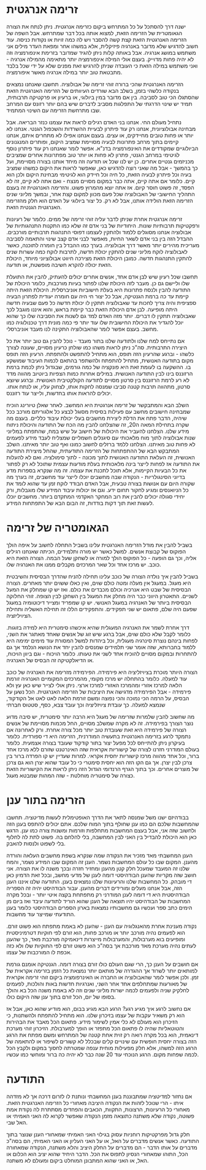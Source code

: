 זרימה אנרגטית
==========


ישנה דרך להסתכל על כל המתרחש ביקום כזרימה אנרגטית. ניתן לנתח את הצורה הגאומטרית של הזרימה הזאת, למצוא 
אותה בכל דבר שמתרחש. אבל השפה של הזרימה האנרגטית הזאת קצת קשה להסבר ויש לה כמה זויות או נקודות כניסה. 
עוד חשוב להדגיש שלא מדובר באנרגיה פיזיקלית, אלא במשהו אחר ומפאת העדר מילים אני משתמש במושג אנרגיה. אבל
באותה קלות ניתן להגיד שמדובר בזרימת אינפורמציה וזה לא יהיה פחות מדוייק. בעצם אולי המילה אינפורמציה
יותר מתאימה מהמילה אנרגיה - ואני משתמש במילה הזאת כי העובדה שניתן להרגיש זאת מפנים שלא על ידי שכל 
בלבד מתבטאת טוב יותר במילה אנרגיה מאשר איפורמציה. 

הזרימה האנרגטית שהכי ברורה זוהי זרימה של אבולוציה. תחשבו שאנחנו נמצאים בנקודה כלשהי בזמן, בשלב הבא 
שורדים העיוותים של הזרימה האנרגטית הזאת שהסתגלו הכי טוב לסביבה. בין אם מדובר במין ביולוגי, או ברעיון 
או פרקטיקה תרבותית, תמיד יש שינוי הדרגתי של התפלגות מסביב לדברים שיש בהם יותר רזונס עם המרחב שבו מתרחשת
הזרימה עם השינוי המתמיד. 

נתחיל מעולם החי. אנחנו בני האדם רגילים לראות את עצמנו כנזר הבריאה. אבל מבחינה אבולוציונית, אנחנו רק 
עוד פיתרון לבעיית ההשרדות והשכפול הגנטי. אנחנו לא יותר או פחות טובים מחיידקים, או עצים. בעצם אנחנו 
אפילו לא מתחרים איתם, אנחנו קיימים בתוך מרחב פתרונות לבעיה מסויימת שמציב היקום, ופותרים המנגנונים
הביולוגיים שמקודדים את האינפורמציה בדנ"א. אפשר לומר שאנחנו רק עוד פיתרון נוסף לגיטימי במרחב הגנטי, 
פתרון לא פחות או יותר טוב מפתרונות אחרים שמציבים מכניזמים גנטיים אחרים. כן יש לנו שכל או תודעה וזה מיחד 
אותנו בצורה מסויימת, ועל כך בהמשך - אבל מה שאני רוצה להדגיש כאן, שאפשר לראות את היקום כמשהו שמציב בעיה
וכל פיתרון לבעיה הזאת, כל חיה וכל חיידק הוא לגיטימי מבחינת היקום ולכן הוא קיים. כלומר אם אתה קיים, אתה 
כבר במקום מסויים מנצח - ואם אתה לא קיים, זה לא הפסד, זה פשוט חוסר קיום. אז אתה יוצא מהמרוץ פשוט. והזרימה
האנרגטית זה בעצם התהליך החישובי של האבולוציה שכל פעם מכוון למקום קצת אחר, ובמשך מליוני שנים הזרימה הזאת
הולידה אותנו, אבל לא רק. כל יצור ביולוגי על האדם הוא חלק מהזרימה האנרגטית הגנטית הזאת. 

זרימה אנרגטית אחרת שניתן לדבר עליה זוהי זרימה של ממים. כלומר של רעיונות ורפקטיקות תרבותיות שונות. היחודיות 
של בני אדם זה שלא כמו התקנות התנהגותיות של אבולוציה אנחנו מסוגלים ללמוד ולהתקין לעצמנו 
דפוסי התנהגות תרבותיים מורכבים. ההבדל הזה בין בני אדם לשאר החיות, מאפשר לבני אדם קצב שינוי והתאמה לסביבה
מעריכית מהירים יותר מאשר דרך אבולוציה. בערך כמו ההבדל בין חומרה לתוכנה, כאשר לאבולוציה לוקח מליוני שנים 
להתקין יכולת חדשה, לתרבות לוקח כמה עשרות שנים להתקין התנהגות חדשה. כמובן היכולת הזאת מצירכה חיווט אבולוציוני
מיוחד, היכולת הזאת יכולה להקרא חשיבה מופשטת, או תודעה. 

תחשבו שכל רעיון שיש לבן אדם אחד, אנשים אחרים יכולים להעתיק, להבין את התועלת שלו וליישם גם כן. מעבר לזה
היכולת שלנו לפתור בעיות מורכבות, כלומר היכולת של התודעה להבין ולנסח פתרונות היא בעלת חישוביות אוניברסלית. 
היכולת הזאת היתה קיימת עד כה ברמת הגנטיקה, אבל כל יצור חי היה עם חומרה יעודית לפתרון הבעיה ספציפית והיה צריך
לחכות עד שאבולוציה תתקין לו יכולת חדשה כל פעם שבעיה חדשה היתה מופיעה. לבן אדם היכולת הזאת כבר קיימת בראש, והוא 
איננו מוגבל לכך שאבולוציה תתקין לו דברים. יותר מזה האדם למד גם לשנות את הסביבה שלו כך שהוא יוכל להגדיר את היכולת
החישובית שלו עוד יותר פי כמה מונית  דרך טכנולוגיה כמו מחשב. בעצם אפשר לומר שהאבולוציה התקינה לנו מעבד אוניברסלי. 

אם נתייחס למח שלנו ולתודעה שלנו בתור מעבד - נוכל להבין גם טוב יותר את כל היצירה התרבותית. סה"כ ניתן לראות משהו
כמו שולחן כרעיון מסויים, שעונה לצורך כלשהו - וברגע שהרעיון הזה תופס, הוא מתחיל להתפשט ולהתפתח. הרעיון הזה תופס
מקום בתודעה האנושית, מתחיל להתפתח ולהשתפר בהתאם לכמות העיבוד שמושקע בו. ההשקעה בו לעומת זאת היא פונקציה של כמה
גורמים, שבגדול ניתן לכמת ברמת הרזוננס בינו לבין התודעה האנושית. במילים אחרות כמות הצפיות ביוטיוב מהווה מדד לא רע
לרמת הרזוננס בין סרטון מסויים לתודעה הקולקטיבית האנושית. וברגע שיוצא סרטון, מתהווה תרבות קטנה סביבו שמנסה לחקות אותו, 
לצחוק עליו, או לנתח אותו. יכולים להראות אותו בחדשות, ולייצר עוד רזוננס. 

השלב הבא והמתבקשר של זרימה אנרגטית היא המחשב. לאחר שאלן טיורינג הוכיח שמבחינה חישובים מחשב עם פעילות בסיסית 
מסוגל לבצע כל אלגוריתם מורכב ככל שיהיה, הדבר פתח את הדלת ליצירת מחשבים בעלי יכולת עיבוד כלליים. בעצם מה שקרה
בתחילת המאה ה20, זה שהצלחנו להבין מה הכח של התודעה והיכולת ניתוח מידע שלנו. הצלחנו להעביר את היכולות של חישוב
על שיש במח, שהתפתח במליוני שנות אבולוציה לתוך מוח מלאכותי עם סיגנלים חשמליים שמצליח לעבד מידע לפעמים לא פחות טוב
מאיתנו. הצלחנו ללמד ברזלים לחשוב כמונו ואף טוב יותר מאיתנו. השלב המתבקש הבא של ההתפתחות של הזרימה התודעתית, שהחל 
מיצירת התודעה האנושית, זה העלאת התודעה האנושית לתוך מכונה - לתוך סימולציה. ואם לא להעלות את התודעה אז לפחות לייצר
בינה מלאכותית בעלת מודעות עצמית שתוכל לא רק לפתור את כל הבעיות הקיימות, אלא תוכל לתכנת את עצמה. זה מה שנקרא בספרות 
מדע בדיוני הסינגולריות - הנקודה שבה מחשבים יוכלו לייצר עוד מחשבים, זה בערך מה שקורה היום עם אנושות בצורה טבעית, אבל 
האדם הבודד לוקח זמן עד שהוא לומד את כל הניואנסים ומגיע לחקור תחום ידע. וגם אז יכולות עיבוד המידע שלו מוגבלות, ורק 
יחידי סגולה יכולים להבין את רוב המחקר האקדמי המתקדם ביותר. מחשבים יוכלו לעשות זאת תוך דקות בודדות, זה הבום הבא של 
התפתחות המידע.

הגאומטריה של זרימה
==========

בשביל להבין את מודל הזרימה האנרגטית עלינו בשביל התחלה לחשוב על איפה הולך הפוקוס של קבוצת אנשים. 
למשל כאשר יש מורה ותלמידים, הכיתה שאנחנו רגילים אליה, וכך גם הופעה - כל הפוקוס הולך למורה או לשחקן
שעל הבמה. הצורה הזאת היא כוכב. יש מרכז אחד וכל שאר המרכזים מקבלים ממנו את האנרגיה שלו. 

בשביל להבין איך נולדה הצורה של כוכב עלינו תחילה להניח שהדרך הבסיסית והשיבטית היא מעגל. במעגל אין 
מעלה ומטה כולם שוים, ואין כאלו ששוים יותר מאחרים. הצורה הבסיסית של שבט היא אנרכיה וכולם מכבדים את כולם. 
ואז יש קו שמחלק את המעל לשניים. התאטרון היווני כבר היה מחלק את המעגל בין השחקן לבין הצופה. זוהי החלוקה
הבסיסית ביותר של האנרגיה במעגל האנושי. יש קו שמפריד ומצייר דיכוטומיה במעגל שפעם היה שלם, פתאום יש 
שני תפקידים. והתפקידים הללו זה תחילת האשליה ותחילת הציויליזציה. 

דרך אחרת לשמר את האנרגיה המעגלית שהיא איכשהו סימטרית היא למידה בזוגות. כלומר לקבל שלא כולם שוים, אבל 
ברגע שיש זוג של אנשים שאחד מאתגר את השני, לפחות בינהם נוצרת סינרגיה מעגלית, וכל ביהדות למשל המסורת
עוד מימים ימימה היא ללמוד בחברותא, שזה אומר שני תלמידים שמנסים להבין יחד את הנושא הנלמד אך גם להתחרות 
ובמקום מסויים להוכיח אחד לשני את טעותו. כלומר הויכוח - וגם ביוון הויכוח, או הדיאלקטיקה זה הבסיס של האנרגיה. 

הצורה היותר מוכרת בציויזליציה היא פירמידה. הפירמידה מזרימה את האנרגיה של כוכב עוד למעלה. כלומר בהתחלה
יש מרכז מקומי, מהמרכזים המקומיים האנרגיה זורמת הלאה למרכז אזורי ומהמרכז האזורי למרכז ארצי. ניתן אולי לצייר
שיש כאן עץ ולא פירמידה - אבל הפירמידה מדגישה את היציבות של הזרימה האנרגטית. הכל נשען על הבסיס, על הרמה הכי
נמוכה והכי נפוצה ומשם זורמת הלאה לאט לאט אל הקודקוד, שנמצא למעלה. כך עובדת ציויזליציה וכך עובד צבא, כסף, סטטוס חברתי

מה שחשוב להבין שלמרות שזרימה של מעגל היא הרבה יותר סימטרית, יש סיבה מדוע נוצר הצורך בפירמידה. זה לא מקרה
שמשלב מסויים, החל מכמות מסויימת של אנשים הצורה של פירמידה היא זאת שעובדת טוב יותר מכל צורה אחרת. ורק לאחרונה
אם נתמקד לרגע בזרימה האנרגטית בתעשיה המודרנית, הזרימה היא די ספורדית. כלומר בעיקרון ניתן להתייחס לכל מפעל
יצור בתור קודקוד שעובד בצורה אצמעית. כלומר בעולם המודרני חזרנו לצורה של קישוריות אקראית שזה האינרטנט שזורם 
ללא מרכז אחד ברור, וכל אחד מהווה מרכז קישוריות יחסית אקראי. למרות שעדיין יש קו הפרדה ברור בין צרכן לבין יצרן. 
אך גם הקו הזה הוא יחסית סימטרי כי כל עובד שהוא יצרן הוא גם צרכן של מוצרים אחרים. וכך בתוך הגרף הרנדומי הגדול הזה
ניתן לראות את הקישוריות הזאת כצורה של סימטריה מוחלטת - שזה המהות שמבטא מעגל. 

הזרימה בתור ענן
==============

בבודהיזם ישנו משל שמנסה לתאר את הדרך האופטימלית לעשות מדיטציה. תחשבו שהמחשבות שלכם הם כמו ענן שחולף בתוך 
המוח שלכם. אתם יכולים להתפס בענן הזה ולחשוב שזה אני, אבל בעצם המחשבות מתחלפות וזורמות ומשנות צורה כמו ענן. 
הדגש כאן הוא היכולת להבדיל בין האני לבין המחשבה, בלי להלחם בה. פשוט לתת לה לחלוף בלי לשפוט ולנסות להאבק. 

הענן המחשבתי מאד מזכיר את הנקודה שמה שנקרא בשפת מחשבים העלאה והורדה מהענן. המקום שבו כל עולם המחשבות נשמר. הענן
זה המקום שבו המידע נשמר, והמח שלנו זה המעבד שמעכל חלק קטן מהענן ומחזיר חזרה ובכך משנה לו את הצורה. אני חושב שזה 
מקריות שהענן הבודהיסטי דומה לענן של מדעי מחשב, ובכל זאת הדמיון כאן די מובהק. כל המחשבות שלנו והרעיונות שלנו נמצאים
בענן. התודעה שלנו איננו הענן הזה, אבל אנחנו מעלים ומורידים דברים מהענן. עבור הבודהיסט יהיה זה הספריה הבודהיסטית היא די 
דומה לענן המודרני רק מתפתחת בקצה איטי יותר - ובכל מקרה המחשבות של הבודהיסט יהיו תוצאה של הענן שהוא הוריד לתודעה עיבד 
ואז ביום מן הימים כתב ספר ועכשיו גם מחשבותיו נמצאות בארון הספרים הבודהיסטי כלומר בענן התודעתי שמייצר עוד מחשבות. 
 
נקודה מענינת אחרת מהאנגלוגיה עם הענן - שהענן לא באמת מתפתח הוא פשוט זורם. הוא לפעמים נהיה מורכב יותר או מורכב פחות, 
הוא זורם לפי חוקיות דטרמיניסטית ומופיעים בוא מערבולות, והמערבולות מייצרות דינאמיקה מורכבת מאד, כך שהענן לעתים נהיה 
מערכת מאד מורכבת אך בסה"כ הוא פשוט זורם לפי החוקיות שלו ולא כזה אכפת לו המורכבות של עצמו. 

אם חושבים על הענן כך, הרי שגם העולם כולו זורם בצורה דומה. הגנטיקה אומנם גורמת למותאים יותר לשרוד אך ההגדרה של מותאם 
יותר נמצאת כל הזמן בזרימה אקראית של זמן. ולכן אפשר לומר שהאבולוציה או החברה או האינרפומציה ביקום זוהי זרימה אקראית
של מאורעות שמתחלפים אחד אחר השני, ואנרגיות חדשות באות והולכות, לפעמים לחלקיק שניה ולפעמים לכמה ישרות מליוני שנים
וזה לא באמת משנה הכל בא והולך בסופו של יום, הכל זורם בתוך ענן שזה היקום כולו. 

אם נחשוב לרגע איך מגיע רגע? הרגע הבא מגיע בבום, הוא מודיע שהוא כאן, אבל אז הוא רק משאיר עקבות של עצמו בזיכרון שלנו. 
הוא מתחיל להתפתח ולהשתנות, כי הזיכרון הוא מעולם לא כלי אמין לשימור מידע. פתאום הכל מאבד את הבהירות והטוטאליות שהיה לו
פתאום הכל מתפזר או הופך למערבולת. הזיכרון זוהי מערכת דינאמית, הוא בכל מקרה רואה רק זוית אחת קטנה של המתרחש ומשם
מפתח את הרגע הזה בצורה יחסית חופשית עם שינויים קלים שבכלל לא קשורים לשיפור או להתאמה של הרגע הזה למשהו, אלא חלק מפעילות
מוחית ענפה שמטרתה לחסוך במקום ולקבץ הכל לכמה שפחות מקום. הרגע הנוכחי עוד 20 שנה כבר לא יהיה כה ברור ומוחשי כמו עכשיו. 

התודעה
========

אם נחזור למדיטציה שמתבוננת בענן המחשבתי ונותנת לו לזרום דרכה אך לא מזדהה איתו - הרי שנוכל לזהות את הנקודה
היציבה מאחורי כל הזרימה האנרגטית הזאת. מאחורי כל הרעיונות, הרצונות, התקוות, הכאבים והפחדים מסתתרת לה נקודת
אמת פשוטה, נקודה שלא משתנה כתוצאה מזמן הנקודה שאפשר לקרוא לה האני האמיתי או האל שבי. 

חלק גדול מפרקטיקות רוחניות עסוק בגילוי האני האמיתי שמאחורי הענן שנוצר בתוך התודעה. כאשר אנשים מדברים
על האל, או על האני העליון או האני האמיתי, הם בסה"כ מדברים על אותו הדבר - הם מדברים על החלק היציב
והלא משתנה, הנקודה שמאחורה הכל, התוהו שמאחורי הנסיון לתפוס את הכל. הדבר היחיד שהוא יציב הוא הכלום או האל, 
או האני שהוא המתבונן המוחלט ביקום ומעולם לא משתנה. 
